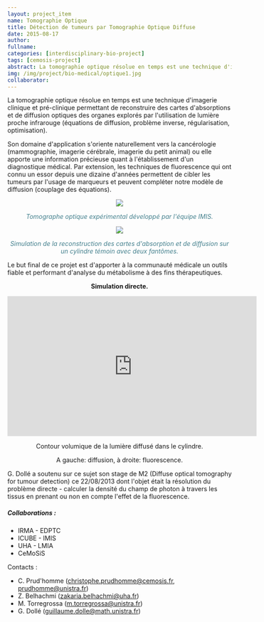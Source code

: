 ```yaml
---
layout: project_item
name: Tomographie Optique
title: Détection de tumeurs par Tomographie Optique Diffuse
date: 2015-08-17
author:
fullname:
categories: [interdisciplinary-bio-project]
tags: [cemosis-project]
abstract: La tomographie optique résolue en temps est une technique d'imagerie clinique et pré-clinique permettant de reconstruire des cartes d'absorptions et de diffusion optiques des organes explorés par l'utilisation de lumière proche infrarouge (équations de diffusion, problème inverse, régularisation, optimisation).
img: /img/project/bio-medical/optique1.jpg
collaborator: 
---
```


La tomographie optique résolue en temps est une technique d'imagerie clinique et pré-clinique permettant de reconstruire des cartes d'absorptions et de diffusion optiques des organes explorés par l'utilisation de lumière proche infrarouge (équations de diffusion, problème inverse, régularisation, optimisation).

Son domaine d'application s'oriente naturellement vers la cancérologie (mammographie, imagerie cérébrale, imagerie du petit animal) ou elle apporte une information précieuse quant à l'établissement d'un diagnostique médical. Par extension, les techniques de fluorescence qui ont connu un essor depuis une dizaine d'années permettent de cibler les tumeurs par l'usage de marqueurs et peuvent compléter notre modèle de diffusion (couplage des équations).

<center>
	<img src="/img/project/bio-medical/optique2.jpg">
	<p><i style="color:#45818e">Tomographe optique expérimental développé par l'équipe IMIS.</i></p>
	<img src="/img/project/bio-medical/optique1.jpg">
	<p><i style="color:#45818e">Simulation de la reconstruction des cartes d'absorption et de diffusion sur un cylindre témoin avec deux fantômes.</i></p>
</center>

Le but final de ce projet est d'apporter à la communauté médicale un outils fiable et performant d'analyse du métabolisme à des fins thérapeutiques.

<center>
<p><b>Simulation directe.</b></p>
<iframe width="560" height="315" src="https://www.youtube.com/embed/zYQ7sBZB2Fw" frameborder="0" allowfullscreen></iframe>
<p>Contour volumique de la lumière diffusé dans le cylindre.</p>
<p>A gauche: diffusion, à droite: fluorescence.</p>
</center>
G. Dollé a soutenu sur ce sujet son stage de M2 (Diffuse optical tomography for tumour detection) ce 22/08/2013 dont l'objet était la résolution du problème directe - calculer la densité du champ de photon à travers les tissus en prenant ou non en compte l'effet de la fluorescence.

<h5>Collaborations :</h5>

- IRMA - EDPTC
- ICUBE - IMIS
- UHA - LMIA
- CeMoSiS

Contacts :

- C. Prud'homme (christophe.prudhomme@cemosis.fr, prudhomme@unistra.fr)
- Z. Belhachmi (zakaria.belhachmi@uha.fr)
- M. Torregrossa (m.torregrossa@unistra.fr)
- G. Dollé (guillaume.dolle@math.unistra.fr)
